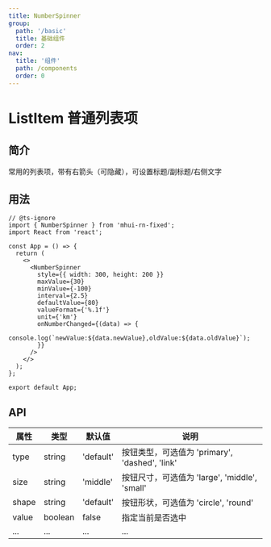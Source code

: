 ```yaml
---
title: NumberSpinner
group:
  path: '/basic'
  title: 基础组件
  order: 2
nav:
  title: '组件'
  path: /components
  order: 0
---
```


# ListItem 普通列表项

## 简介

常用的列表项，带有右箭头（可隐藏），可设置标题/副标题/右侧文字

## 用法

```tsx
// @ts-ignore
import { NumberSpinner } from 'mhui-rn-fixed';
import React from 'react';

const App = () => {
  return (
    <>
      <NumberSpinner
        style={{ width: 300, height: 200 }}
        maxValue={30}
        minValue={-100}
        interval={2.5}
        defaultValue={80}
        valueFormat={'%.1f'}
        unit={'km'}
        onNumberChanged={(data) => {
          console.log(`newValue:${data.newValue},oldValue:${data.oldValue}`);
        }}
      />
    </>
  );
};

export default App;
```

## API

| 属性  | 类型    | 默认值    | 说明                                           |
| ----- | ------- | --------- | ---------------------------------------------- |
| type  | string  | 'default' | 按钮类型，可选值为 'primary', 'dashed', 'link' |
| size  | string  | 'middle'  | 按钮尺寸，可选值为 'large', 'middle', 'small'  |
| shape | string  | 'default' | 按钮形状，可选值为 'circle', 'round'           |
| value | boolean | false     | 指定当前是否选中                               |
| ...   | ...     | ...       | ...                                            |
